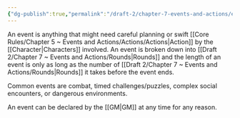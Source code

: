 ```yaml
---
{"dg-publish":true,"permalink":"/draft-2/chapter-7-events-and-actions/events/"}
---
```


An event is anything that might need careful planning or swift [[Core Rules/Chapter 5 ~ Events and Actions/Actions/Actions\|Action]] by the [[Character\|Characters]] involved. An event is broken down into [[Draft 2/Chapter 7 ~ Events and Actions/Rounds\|Rounds]] and the length of an event is only as long as the number of [[Draft 2/Chapter 7 ~ Events and Actions/Rounds\|Rounds]] it takes before the event ends.

Common events are combat, timed challenges/puzzles, complex social encounters, or dangerous environments.

An event can be declared by the [[GM\|GM]] at any time for any reason.